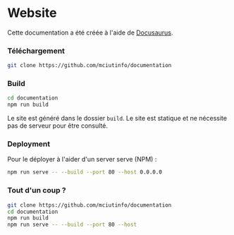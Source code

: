 # Website

Cette documentation a été créée à l'aide de [Docusaurus](https://docusaurus.io/).

### Téléchargement

```bash
git clone https://github.com/mciutinfo/documentation
```

### Build

```bash
cd documentation
npm run build
```

Le site est généré dans le dossier `build`. Le site est statique et ne nécessite pas de serveur pour être consulté.

### Deployment

Pour le déployer à l'aider d'un server serve (NPM) :

```bash
npm run serve -- --build --port 80 --host 0.0.0.0
```


### Tout d'un coup ?

```bash
git clone https://github.com/mciutinfo/documentation
cd documentation
npm run build
npm run serve -- --build --port 80 --host
```